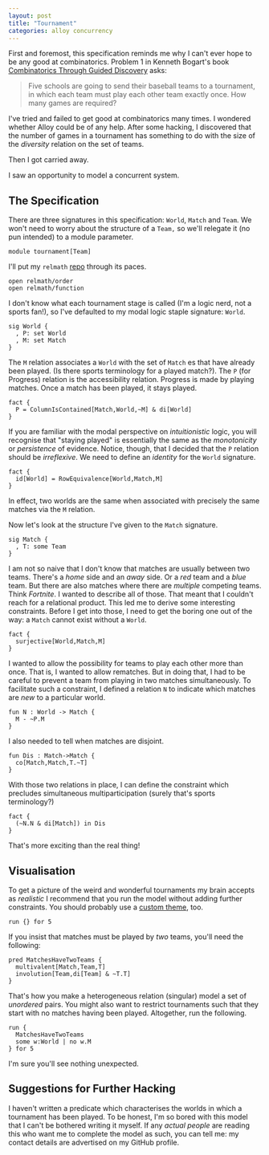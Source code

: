 ```yaml
---
layout: post
title: "Tournament"
categories: alloy concurrency
---
```


First and foremost, this specification reminds me why I can't ever hope to be any good at combinatorics.  Problem 1 in Kenneth Bogart's book [Combinatorics Through Guided Discovery](https://bogart.openmathbooks.org/ctgd/ctgd.html) asks:

> Five schools are going to send their baseball teams to a tournament, in which each team must play each other team exactly once. How many games are required?

I've tried and failed to get good at combinatorics many times.  I wondered whether Alloy could be of any help.  After some hacking, I discovered that the number of games in a tournament has something to do with the size of the *diversity* relation on the set of teams.

Then I got carried away.  

I saw an opportunity to model a concurrent system.

## The Specification

There are three signatures in this specification: `World`, `Match` and `Team`.   We won't need to worry about the structure of a `Team,` so we'll relegate it (no pun intended) to a module parameter.

```alloy
module tournament[Team]
```

I'll put my `relmath` [repo](https://github.com/coreflexive/relmath) through its paces.

```alloy
open relmath/order
open relmath/function
```

I don't know what each tournament stage is called (I'm a logic nerd, not a sports fan!), so I've defaulted to my modal logic staple signature: `World`.

```alloy
sig World {
  , P: set World
  , M: set Match
}
```

The `M` relation associates a `World` with the set of `Match` es that have already been played.  (Is there sports terminology for a played match?). The `P` (for Progress) relation is the accessibility relation.  Progress is made by playing matches.  Once a match has been played, it stays played.

```alloy
fact {
  P = ColumnIsContained[Match,World,~M] & di[World]
}
```

If you are familiar with the modal perspective on *intuitionistic* logic, you will recognise that "staying played" is essentially the same as the *monotonicity* or *persistence* of evidence.  Notice, though,  that I decided that the `P` relation should be *irreflexive*.  We need to define an *identity* for the `World` signature.

```alloy
fact {
  id[World] = RowEquivalence[World,Match,M]
}
```

In effect, two worlds are the same when associated with precisely the same matches via the `M` relation.

Now let's look at the structure I've given to the `Match` signature.

```alloy
sig Match {
  , T: some Team
}
```

I am not so naive that I don't know that matches are usually between two teams.  There's a *home* side and an *away* side.  Or a *red* team and a *blue* team.  But there are also matches where there are *multiple* competing teams. Think *Fortnite*.  I wanted to describe all of those.  That meant that I couldn't reach for a relational product.  This led me to derive some interesting constraints.  Before I get into those, I need to get the boring one out of the way: a `Match` cannot exist without a `World`.

```alloy
fact {
  surjective[World,Match,M]
}
```

I wanted to allow the possibility for teams to play each other more than once.  That is, I wanted to allow rematches.  But in doing that, I had to be careful to prevent a team from playing in two matches simultaneously.  To facilitate such a constraint, I defined a relation `N` to indicate which matches are *new* to a particular world.

```alloy
fun N : World -> Match {
  M - ~P.M
}
```

I also needed to tell when matches are disjoint.

```alloy
fun Dis : Match->Match {
  co[Match,Match,T.~T]
}
```

With those two relations in place, I can define the constraint which precludes simultaneous multiparticipation (surely that's sports terminology?)

```alloy
fact {
  (~N.N & di[Match]) in Dis
}
```

That's more exciting than the real thing!

## Visualisation

To get a picture of the weird and wonderful tournaments my brain accepts as *realistic* I recommend that you run the model without adding further constraints.  You should probably use a [custom theme](/assets/tournament.thm), too.

```alloy
run {} for 5
```

If you insist that matches must be played by *two* teams, you'll need the following:

```alloy
pred MatchesHaveTwoTeams {
  multivalent[Match,Team,T]
  involution[Team,di[Team] & ~T.T]
}
```

That's how you make a heterogeneous relation (singular) model a set of *unordered* pairs.  You might also want to restrict tournaments such that they start with no matches having been played.  Altogether, run the following.

```alloy
run {
  MatchesHaveTwoTeams
  some w:World | no w.M
} for 5
```

I'm sure you'll see nothing unexpected.

## Suggestions for Further Hacking

I haven't written a predicate which characterises the worlds in which a tournament has been played.  To be honest, I'm so bored with this model that I can't be bothered writing it myself.  If any *actual people* are reading this who want me to complete the model as such, you can tell me: my contact details are advertised on my GitHub profile.